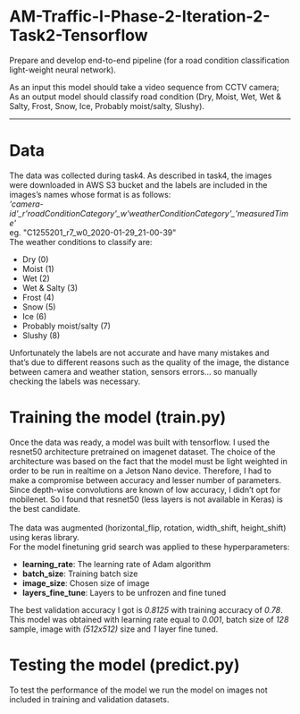 # AM-Traffic-I-Phase-2-Iteration-2-Task2-Tensorflow

Prepare and develop end-to-end pipeline (for a road condition classification light-weight neural network).

As an input this model should take a video sequence from CCTV camera; As an output model should classify road condition (Dry, Moist, Wet, Wet & Salty, Frost, Snow, Ice, Probably moist/salty, Slushy).

-------------------------------------------------------------------------------------------------------------------------------

# Data
The data was collected during task4. As described in task4, the images were downloaded in AWS S3 bucket and the labels are included in the images’s names whose format is as follows:<br/>
 *'camera-id'\_r'roadConditionCategory'\_w'weatherConditionCategory'\_'measuredTime'*<br/>
 eg. "C1255201_r7_w0_2020-01-29_21-00-39"<br/>
 The weather conditions to classify are:<br/>
 * Dry (0)
 * Moist (1)
 * Wet (2)
 * Wet & Salty (3)
 * Frost (4)
 * Snow (5)
 * Ice (6)
 * Probably moist/salty (7)
 * Slushy (8)
 
Unfortunately the labels are not accurate and have many mistakes and that’s due to different reasons such as the quality of the image, the distance between camera and weather station, sensors errors… so manually checking the labels was necessary. 
# Training the model (train.py)
Once the data was ready, a model was built with tensorflow. I used the resnet50 architecture pretrained on imagenet dataset. The choice of the architecture was based on the fact that the model must be light weighted in order to be run in realtime on a Jetson Nano device. Therefore, I had to make a compromise between accuracy and lesser number of parameters. Since depth-wise convolutions are known of low accuracy, I didn’t opt for mobilenet. So I found that resnet50 (less layers is not available in Keras) is the best candidate.<br/>  
The data was augmented (horizontal_flip, rotation, width_shift, height_shift) using keras library.<br/>
For the model finetuning grid search was applied to these hyperparameters:
* **learning_rate**: The learning rate of Adam algorithm
* **batch_size**: Training batch size
* **image_size**: Chosen size of image
* **layers_fine_tune**: Layers to be unfrozen and fine tuned

The best validation accuracy I got is *0.8125* with training accuracy of *0.78*. 
This model was obtained with learning rate equal to *0.001*, batch size of *128* sample, image with *(512x512)* size and *1* layer fine tuned.
# Testing the model (predict.py)
To test the performance of the model we run the model on images not included in training and validation datasets.
